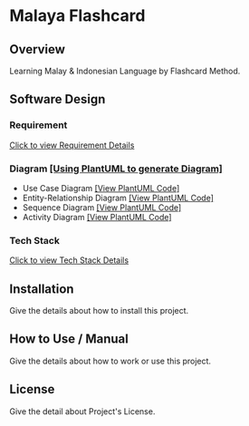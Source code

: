 # Malaya Flashcard

## Overview

Learning Malay & Indonesian Language by Flashcard Method.

## Software Design

### Requirement

[Click to view Requirement Details](https://github.com/lebrancconvas/Malaya-Flashcard/blob/main/Docs/Requirement.md)

### Diagram [[Using PlantUML to generate Diagram]](https://plantuml.com/)

- Use Case Diagram [[View PlantUML Code]](https://github.com/lebrancconvas/Malaya-Flashcard/tree/main/Docs/Diagram/UseCase)
- Entity-Relationship Diagram [[View PlantUML Code]](https://github.com/lebrancconvas/Malaya-Flashcard/tree/main/Docs/Diagram/ER)
- Sequence Diagram [[View PlantUML Code]](https://github.com/lebrancconvas/Malaya-Flashcard/tree/main/Docs/Diagram/Sequence)
- Activity Diagram [[View PlantUML Code]](https://github.com/lebrancconvas/Malaya-Flashcard/tree/main/Docs/Diagram/Activity)

### Tech Stack

[Click to view Tech Stack Details](https://github.com/lebrancconvas/Malaya-Flashcard/blob/main/Docs/TechStack.md)

## Installation

Give the details about how to install this project.

## How to Use / Manual

Give the details about how to work or use this project.

## License

Give the detail about Project's License.
